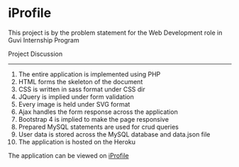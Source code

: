 # iProfile

This project is by the problem statement for the Web Development role in Guvi Internship Program


Project Discussion

***

1. The entire application is implemented using PHP
2. HTML forms the skeleton of the document
3. CSS is written in sass format under CSS dir
4. JQuery is implied under form validation
5. Every image is held under SVG format
6. Ajax handles the form response across the application
7. Bootstrap 4 is implied to make the page responsive
8. Prepared MySQL statements are used for crud queries
9. User data is stored across the MySQL database and data.json file
10. The application is hosted on the Heroku


The application can be viewed on [iProfile](https://iprofile070.herokuapp.com/)

